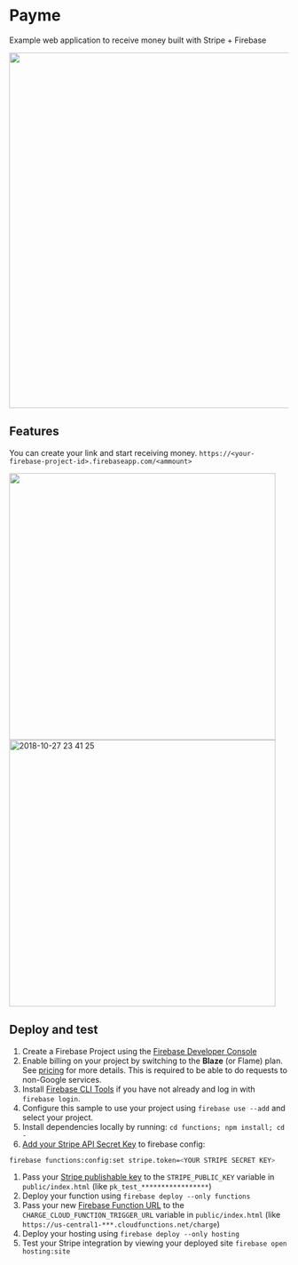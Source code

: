 # Payme
Example web application to receive money built with Stripe + Firebase

<img src="https://user-images.githubusercontent.com/1413408/47605351-3ebaed00-da40-11e8-8ab1-68f4351ce5f2.png" width="640" />

## Features
You can create your link and start receiving money.
`https://<your-firebase-project-id>.firebaseapp.com/<ammount>`

<img src="https://user-images.githubusercontent.com/1413408/47605421-44650280-da41-11e8-95b7-d9b7f9377ada.png" width="480"/>

<img width="480" alt="2018-10-27 23 41 25" src="https://user-images.githubusercontent.com/1413408/47605478-d4a34780-da41-11e8-8831-ecda8fc509e6.png">

## Deploy and test

1. Create a Firebase Project using the [Firebase Developer Console](https://console.firebase.google.com)
1. Enable billing on your project by switching to the **Blaze** (or Flame) plan. See [pricing](https://firebase.google.com/pricing/) for more details. This is required to be able to do requests to non-Google services.
1. Install [Firebase CLI Tools](https://github.com/firebase/firebase-tools) if you have not already and log in with `firebase login`.
1. Configure this sample to use your project using `firebase use --add` and select your project.
1. Install dependencies locally by running: `cd functions; npm install; cd -`
1. [Add your Stripe API Secret Key](https://dashboard.stripe.com/account/apikeys) to firebase config:
```bash
firebase functions:config:set stripe.token=<YOUR STRIPE SECRET KEY>
```
1. Pass your [Stripe publishable key](https://dashboard.stripe.com/account/apikeys) to the `STRIPE_PUBLIC_KEY` variable in `public/index.html` (like `pk_test_*****************`)
1. Deploy your function using `firebase deploy --only functions`
1. Pass your new [Firebase Function URL](https://firebase.google.com/docs/functions/http-events) to the `CHARGE_CLOUD_FUNCTION_TRIGGER_URL` variable in `public/index.html` (like `https://us-central1-***.cloudfunctions.net/charge`)
1. Deploy your hosting using `firebase deploy --only hosting`
1. Test your Stripe integration by viewing your deployed site `firebase open hosting:site`
